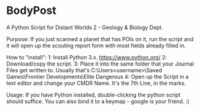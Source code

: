 # BodyPost
A Python Script for Distant Worlds 2 - Geology &amp; Biology Dept.

Purpose:
If you just scanned a planet that has POIs on it, run the script and it will open up the scouting report form
with most fields already filled in.

How to "install":
1: Install Python 3.x. https://www.python.org/
2: Download/copy the script.
3: Place it into the same folder that your Journal Files get written to.
   Usually that's C:\Users\<username>\Saved Games\Frontier Developments\Elite Dangerous
4: Open up the Script in a text editor and change your CMDR Name. It's the 7th Line, in the marks.
   
Usage:
If you have Python installed, double-clicking the python script should suffice. You can also bind it to a keymap - google is your friend. :)
